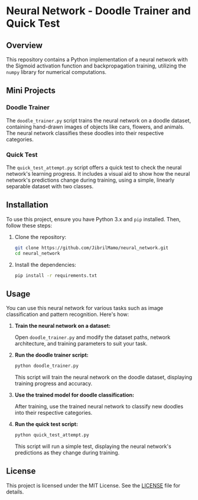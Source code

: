 # Neural Network - Doodle Trainer and Quick Test

## Overview

This repository contains a Python implementation of a neural network with the Sigmoid activation function and backpropagation training, utilizing the `numpy` library for numerical computations.

## Mini Projects

### Doodle Trainer

The `doodle_trainer.py` script trains the neural network on a doodle dataset, containing hand-drawn images of objects like cars, flowers, and animals. The neural network classifies these doodles into their respective categories.

### Quick Test

The `quick_test_attempt.py` script offers a quick test to check the neural network's learning progress. It includes a visual aid to show how the neural network's predictions change during training, using a simple, linearly separable dataset with two classes.

## Installation

To use this project, ensure you have Python 3.x and `pip` installed. Then, follow these steps:

1. Clone the repository:

    ```bash
    git clone https://github.com/JibrilMamo/neural_network.git
    cd neural_network
    ```

2. Install the dependencies:

    ```bash
    pip install -r requirements.txt
    ```

## Usage

You can use this neural network for various tasks such as image classification and pattern recognition. Here's how:

1. **Train the neural network on a dataset:**

    Open `doodle_trainer.py` and modify the dataset paths, network architecture, and training parameters to suit your task.

2. **Run the doodle trainer script:**

    ```bash
    python doodle_trainer.py
    ```

    This script will train the neural network on the doodle dataset, displaying training progress and accuracy.

3. **Use the trained model for doodle classification:**

    After training, use the trained neural network to classify new doodles into their respective categories.

4. **Run the quick test script:**

    ```bash
    python quick_test_attempt.py
    ```

    This script will run a simple test, displaying the neural network's predictions as they change during training.

## License

This project is licensed under the MIT License. See the [LICENSE](LICENSE) file for details.

